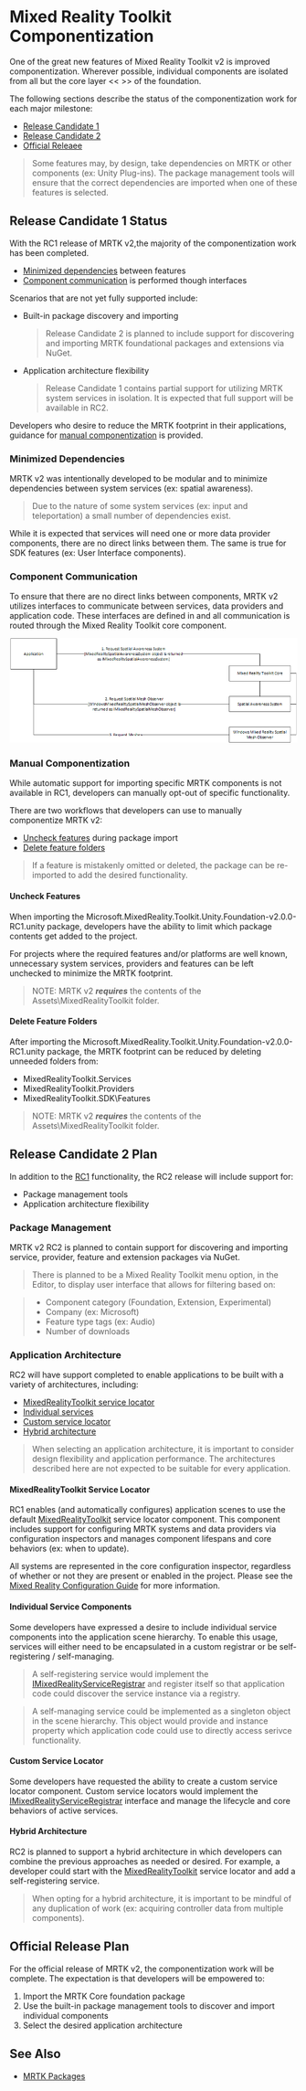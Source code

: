# Mixed Reality Toolkit Componentization

One of the great new features of Mixed Reality Toolkit v2 is improved componentization. Wherever possible, 
individual components are isolated from all but the core layer << >> of the foundation.

The following sections describe the status of the componentization work for each major milestone:

- [Release Candidate 1](#release-candidate-1-status)
- [Release Candidate 2](#release-candidate-2-plan)
- [Official Releaee](#official-release-plan)

> Some features may, by design, take dependencies on MRTK or other components (ex: Unity Plug-ins). 
The package management tools will ensure that the correct dependencies are imported when one of these 
features is selected.

## Release Candidate 1 Status

With the RC1 release of MRTK v2,the majority of the componentization work has been completed. 

- [Minimized dependencies](#minimized-dependencies) between features
- [Component communication](#component-communication) is performed though interfaces 

Scenarios that are not yet fully supported include:
- Built-in package discovery and importing

    > Release Candidate 2 is planned to include support for discovering and importing MRTK foundational 
    packages and extensions via NuGet.

- Application architecture flexibility

    > Release Candidate 1 contains partial support for utilizing MRTK system services in isolation. It is 
    expected that full support will be available in RC2. 

Developers who desire to reduce the MRTK footprint in their applications, guidance for [manual componentization](#manual-componentization) 
is provided. 

### Minimized Dependencies

MRTK v2 was intentionally developed to be modular and to minimize dependencies between system services 
(ex: spatial awareness). 

> Due to the nature of some system services (ex: input and teleportation) a small number of dependencies exist.

While it is expected that services will need one or more data provider components, there are no direct links 
between them. The same is true for SDK features (ex: User Interface components).

### Component Communication

To ensure that there are no direct links between components, MRTK v2 utilizes interfaces to communicate between 
services, data providers and application code. These interfaces are defined in and all communication is routed 
through the Mixed Reality Toolkit core component.

![Using thespatial awareness system via interfaces](../../External/ReadMeImages/Packaging/AccessingViaInterfaces.png)

### Manual Componentization

While automatic support for importing specific MRTK components is not available in RC1, developers can manually 
opt-out of specific functionality.

There are two workflows that developers can use to manually componentize MRTK v2:

- [Uncheck features](#uncheck-features) during package import
- [Delete feature folders](#delete-feature-folders)

> If a feature is mistakenly omitted or deleted, the package can be re-imported to add the desired functionality.

#### Uncheck Features

When importing the Microsoft.MixedReality.Toolkit.Unity.Foundation-v2.0.0-RC1.unity package, developers have the 
ability to limit which package contents get added to the project. 

For projects where the required features and/or platforms are well known, unnecessary system services, providers 
and features can be left unchecked to minimize the MRTK footprint.

> NOTE: MRTK v2 **_requires_** the contents of the Assets\MixedRealityToolkit folder. 

#### Delete Feature Folders

After importing the Microsoft.MixedReality.Toolkit.Unity.Foundation-v2.0.0-RC1.unity package, the MRTK footprint can 
be reduced by deleting unneeded folders from:

- MixedRealityToolkit.Services
- MixedRealityToolkit.Providers
- MixedRealityToolkit.SDK\Features

> NOTE: MRTK v2 **_requires_** the contents of the Assets\MixedRealityToolkit folder. 

## Release Candidate 2 Plan

In addition to the [RC1](#release-candidate-1-status) functionality, the RC2 release will include support for:

- Package management tools
- Application architecture flexibility

### Package Management

MRTK v2 RC2 is planned to contain support for discovering and importing service, provider, feature and extension 
packages via NuGet.

> There is planned to be a Mixed Reality Toolkit menu option, in the Editor, to display user interface that allows 
for filtering based on:

> - Component category (Foundation, Extension, Experimental)
> - Company (ex: Microsoft)
> - Feature type tags (ex: Audio)
> - Number of downloads

### Application Architecture

RC2 will have support completed to enable applications to be built with a variety of architectures, including:

- [MixedRealityToolkit service locator](#mixedrealitytoolkit-service-locator)
- [Individual services](#individual-service-components)
- [Custom service locator](#custom-service-locator)
- [Hybrid architecture](#hybrid-architecture)

> When selecting an application architecture, it is important to consider design flexibility and application
performance. The architectures described here are not expected to be suitable for every application.

#### MixedRealityToolkit Service Locator

RC1 enables (and automatically configures) application scenes to use the default [MixedRealityToolkit](xref:Microsoft.MixedReality.Toolkit.MixedRealityToolkit) service locator 
component. This component includes support for configuring MRTK systems and data providers via configuration inspectors
and manages component lifespans and core behaviors (ex: when to update).

All systems are represented in the core configuration inspector, regardless of whether or not they are present or
enabled in the project. Please see the [Mixed Reality Configuration Guide](../MixedRealityConfigurationGuide.md) for more
information. 

#### Individual Service Components

Some developers have expressed a desire to include individual service components into the application scene hierarchy. 
To enable this usage, services will either need to be encapsulated in a custom registrar or be self-registering / self-managing. 

> A self-registering service would implement the [IMixedRealityServiceRegistrar](xref:Microsoft.MixedReality.Toolkit.IMixedRealityServiceRegistrar) and register itself so that application
code could discover the service instance via a registry.

> A self-managing service could be implemented as a singleton object in the scene hierarchy. This object would provide
and instance property which application code could use to directly access serivce functionality.

#### Custom Service Locator

Some developers have requested the ability to create a custom service locator component. Custom service locators would
implement the [IMixedRealityServiceRegistrar](xref:Microsoft.MixedReality.Toolkit.IMixedRealityServiceRegistrar) interface and manage the lifecycle and core behaviors of active services.

#### Hybrid Architecture

RC2 is planned to support a hybrid architecture in which developers can combine the previous approaches as needed or
desired. For example, a developer could start with the [MixedRealityToolkit](xref:Microsoft.MixedReality.Toolkit.MixedRealityToolkit) service locator and add a self-registering
service.

> When opting for a hybrid architecture, it is important to be mindful of any duplication of work (ex: acquiring 
controller data from multiple components). 

## Official Release Plan

For the official release of MRTK v2, the componentization work will be complete. The expectation is that developers will be 
empowered to:

1. Import the MRTK Core foundation package
2. Use the built-in package management tools to discover and import individual components
3. Select the desired application architecture

## See Also

- [MRTK Packages](MRTK_Packages.md)

